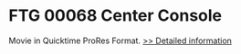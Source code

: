 # FTG 00068 Center Console
Movie in Quicktime ProRes Format.
[>> Detailed information](https://secure.shareit.com/shareit/product.html?productid=300618450&affiliateid=200057808)